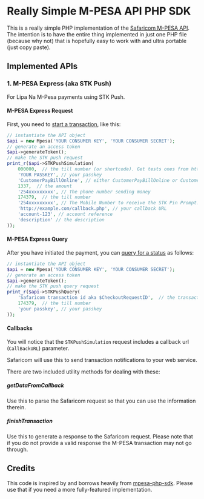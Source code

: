 # Really Simple M-PESA API PHP SDK

This is a really simple PHP implementation of the [Safaricom M-PESA API](https://developer.safaricom.co.ke/docs).   The intention is to have the entire thing implemented in just one PHP file (because why not) that is hopefully easy to work with and ultra portable (just copy paste).

## Implemented APIs

### 1. M-PESA Express (aka STK Push)

For Lipa Na M-Pesa payments using STK Push.

#### M-PESA Express Request

First, you need to [start a transaction](https://developer.safaricom.co.ke/lipa-na-m-pesa-online/apis/post/stkpush/v1/processrequest), like this:

```php
// instantiate the API object
$api = new Mpesa('YOUR CONSUMER KEY', 'YOUR CONSUMER SECRET');
// generate an access token
$api->generateToken();
// make the STK push request
print_r($api->STKPushSimulation(
    000000,  // the till number (or shortcode). Get tests ones from https://developer.safaricom.co.ke/faqs/what-shortcode-do-you-use
    'YOUR PASSKEY', // your passkey
    'CustomerPayBillOnline', // either CustomerPayBillOnline or CustomerBuyGoodsOnline
    1337,  // the amount
    '254xxxxxxxxx', // The phone number sending money
    174379,  // the till number
    '254xxxxxxxxx', // The Mobile Number to receive the STK Pin Prompt.
    'http://example.com/callback.php', // your callback URL
    'account-123', // account reference
    'description' // the description
));
```

#### M-PESA Express Query

After you have initiated the payment, you can [query for a status](https://developer.safaricom.co.ke/lipa-na-m-pesa-online/apis/post/stkpushquery/v1/query) as follows:

```php
// instantiate the API object
$api = new Mpesa('YOUR CONSUMER KEY', 'YOUR CONSUMER SECRET');
// generate an access token
$api->generateToken();
// make the STK push query request
print_r($api->STKPushQuery(
    'Safaricom transaction id aka $CheckoutRequestID',  // the transaction id that you get from Safaricom from the 'M-PESA Express Request' above
    174379,  // the till number
    'your passkey', // your passkey
));
```

#### Callbacks

You will notice that the `STKPushSimulation` request includes a callback url (`CallBackURL`) parameter.

Safaricom will use this to send transaction notifications to your web service.

There are two included utility methods for dealing with these:

##### getDataFromCallback

Use this to parse the Safaricom request so that you can use the information therein.

##### finishTransaction

Use this to generate a response to the Safaricom request.  Please note that if you do not provide a valid response the M-PESA transaction may not go through.

## Credits

This code is inspired by and borrows heavily from [mpesa-php-sdk](https://github.com/safaricom/mpesa-php-sdk).  Please use that if you need a more fully-featured implementation.
